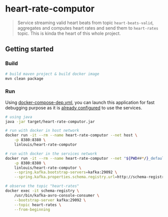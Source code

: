# heart-rate-computor

> Service streaming valid heart beats from topic `heart-beats-valid`, aggregates and computes heart rates and send them
> to `heart-rates` topic.
> This is kinda the heart of this whole project.

## Getting started
### Build

```bash
# build maven project & build docker image
mvn clean package
```

### Run

Using [docker-compose-dep.yml](../docker-compose-dep.yml), you can launch this application for fast debugging
purpose as it is [already configured](src/main/resources/application.yml) to use the services.

```bash
# using java
java -jar target/heart-rate-computor.jar

# run with docker in host network
docker run -it --rm --name heart-rate-computor --net host \
    -p 8380:8380 \
    linlouis/heart-rate-computor

# run with docker in the services network
docker run -it --rm --name heart-rate-computor --net "${PWD##*/}_default" \
    -p 8380:8380 \
    linlouis/heart-rate-computor \
    --spring.kafka.bootstrap-servers=kafka:29092 \
    --spring.kafka.properties.schema.registry.url=http://schema-registry:8081

# observe the topic "heart-rates"
docker exec -it schema-registry \
    /usr/bin/kafka-avro-console-consumer \
    --bootstrap-server kafka:29092 \
    --topic heart-rates \
    --from-beginning
```
